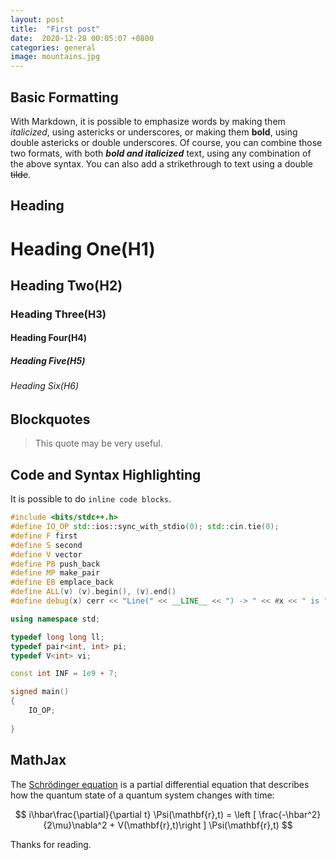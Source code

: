 ```yaml
---
layout: post
title:  "First post"
date:  2020-12-28 00:05:07 +0800
categories: general
image: mountains.jpg
---
```


## Basic Formatting
With Markdown, it is possible to emphasize words by making them  *italicized*, using astericks or underscores, or making them **bold**, using double astericks or double underscores. Of course, you can combine those two formats, with both ***bold and italicized*** text, using any combination of the above syntax. You can also add a strikethrough to text using a double ~~tilde~~.

## Heading
# Heading One(H1)
## Heading Two(H2)
### Heading Three(H3)
#### Heading Four(H4)
##### Heading Five(H5)
###### Heading Six(H6)

## Blockquotes
> This quote may be very useful.

## Code and Syntax Highlighting
It is possible to do `inline code blocks`.

```cpp
#include <bits/stdc++.h>
#define IO_OP std::ios::sync_with_stdio(0); std::cin.tie(0);
#define F first
#define S second
#define V vector
#define PB push_back
#define MP make_pair
#define EB emplace_back
#define ALL(v) (v).begin(), (v).end()
#define debug(x) cerr << "Line(" << __LINE__ << ") -> " << #x << " is " << x << endl

using namespace std;

typedef long long ll;
typedef pair<int, int> pi;
typedef V<int> vi;

const int INF = 1e9 + 7;

signed main()
{
    IO_OP;
	
}


```

## MathJax 
The [Schrödinger equation](https://www.wikiwand.com/en/Schr%C3%B6dinger_equation) is a partial differential equation that describes how the quantum state of a quantum system changes with time: 
<center>
$$
i\hbar\frac{\partial}{\partial t} \Psi(\mathbf{r},t) = \left [ \frac{-\hbar^2}{2\mu}\nabla^2 + V(\mathbf{r},t)\right ] \Psi(\mathbf{r},t)
$$
</center>

Thanks for reading.
